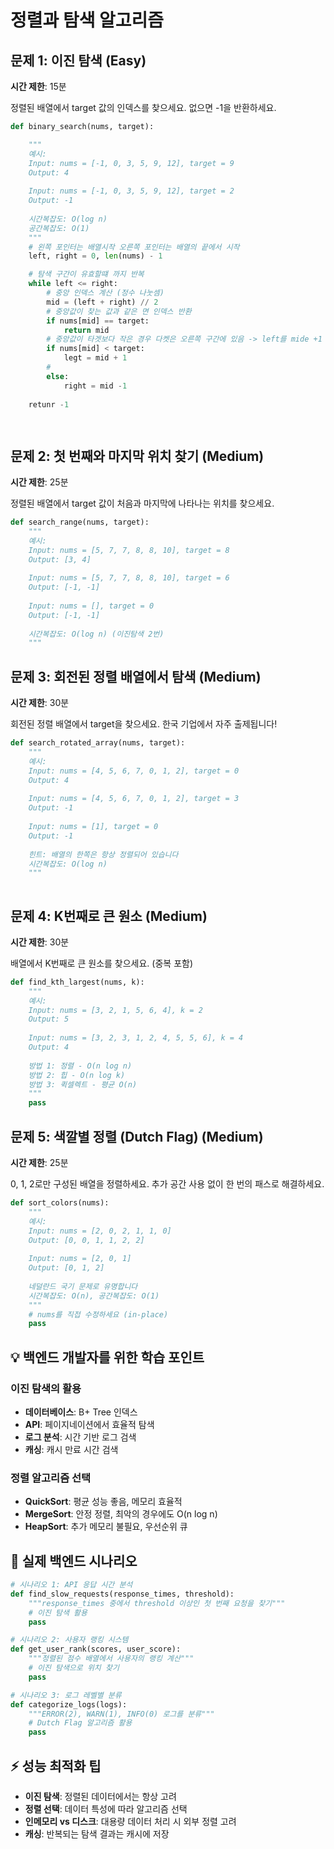 # 정렬과 탐색 알고리즘

## 문제 1: 이진 탐색 (Easy)
**시간 제한**: 15분

정렬된 배열에서 target 값의 인덱스를 찾으세요. 없으면 -1을 반환하세요.

```python
def binary_search(nums, target):

    """
    예시:
    Input: nums = [-1, 0, 3, 5, 9, 12], target = 9
    Output: 4
    
    Input: nums = [-1, 0, 3, 5, 9, 12], target = 2
    Output: -1
    
    시간복잡도: O(log n)
    공간복잡도: O(1)
    """
    # 왼쪽 포인터는 배열시작 오른쪽 포인터는 배열의 끝에서 시작
    left, right = 0, len(nums) - 1

    # 탐색 구간이 유효할떄 까지 반복 
    while left <= right:
        # 중앙 인덱스 계산 (정수 나눗셈)
        mid = (left + right) // 2 
        # 중앙값이 찾는 값과 같은 면 인덱스 반환 
        if nums[mid] == target:
            return mid
        # 중앙값이 타겟보다 작은 경우 다켓은 오른쪽 구간에 있음 -> left를 mide +1 로 이동ㄷ 
        if nums[mid] < target:
            legt = mid + 1
        # 
        else: 
            right = mid -1 
    
    retunr -1 

    
```

## 문제 2: 첫 번째와 마지막 위치 찾기 (Medium)
**시간 제한**: 25분

정렬된 배열에서 target 값이 처음과 마지막에 나타나는 위치를 찾으세요.

```python
def search_range(nums, target):
    """
    예시:
    Input: nums = [5, 7, 7, 8, 8, 10], target = 8
    Output: [3, 4]
    
    Input: nums = [5, 7, 7, 8, 8, 10], target = 6
    Output: [-1, -1]
    
    Input: nums = [], target = 0
    Output: [-1, -1]
    
    시간복잡도: O(log n) (이진탐색 2번)
    """

```

## 문제 3: 회전된 정렬 배열에서 탐색 (Medium)
**시간 제한**: 30분

회전된 정렬 배열에서 target을 찾으세요. 한국 기업에서 자주 출제됩니다!

```python
def search_rotated_array(nums, target):
    """
    예시:
    Input: nums = [4, 5, 6, 7, 0, 1, 2], target = 0
    Output: 4
    
    Input: nums = [4, 5, 6, 7, 0, 1, 2], target = 3
    Output: -1
    
    Input: nums = [1], target = 0
    Output: -1
    
    힌트: 배열의 한쪽은 항상 정렬되어 있습니다
    시간복잡도: O(log n)
    """
    
```

## 문제 4: K번째로 큰 원소 (Medium)
**시간 제한**: 30분

배열에서 K번째로 큰 원소를 찾으세요. (중복 포함)

```python
def find_kth_largest(nums, k):
    """
    예시:
    Input: nums = [3, 2, 1, 5, 6, 4], k = 2
    Output: 5
    
    Input: nums = [3, 2, 3, 1, 2, 4, 5, 5, 6], k = 4
    Output: 4
    
    방법 1: 정렬 - O(n log n)
    방법 2: 힙 - O(n log k)
    방법 3: 퀵셀렉트 - 평균 O(n)
    """
    pass
```

## 문제 5: 색깔별 정렬 (Dutch Flag) (Medium)
**시간 제한**: 25분

0, 1, 2로만 구성된 배열을 정렬하세요. 추가 공간 사용 없이 한 번의 패스로 해결하세요.

```python
def sort_colors(nums):
    """
    예시:
    Input: nums = [2, 0, 2, 1, 1, 0]
    Output: [0, 0, 1, 1, 2, 2]
    
    Input: nums = [2, 0, 1]
    Output: [0, 1, 2]
    
    네덜란드 국기 문제로 유명합니다
    시간복잡도: O(n), 공간복잡도: O(1)
    """
    # nums를 직접 수정하세요 (in-place)
    pass
```

## 💡 백엔드 개발자를 위한 학습 포인트

### 이진 탐색의 활용
- **데이터베이스**: B+ Tree 인덱스
- **API**: 페이지네이션에서 효율적 탐색
- **로그 분석**: 시간 기반 로그 검색
- **캐싱**: 캐시 만료 시간 검색

### 정렬 알고리즘 선택
- **QuickSort**: 평균 성능 좋음, 메모리 효율적
- **MergeSort**: 안정 정렬, 최악의 경우에도 O(n log n)
- **HeapSort**: 추가 메모리 불필요, 우선순위 큐

## 🔧 실제 백엔드 시나리오

```python
# 시나리오 1: API 응답 시간 분석
def find_slow_requests(response_times, threshold):
    """response_times 중에서 threshold 이상인 첫 번째 요청을 찾기"""
    # 이진 탐색 활용
    pass

# 시나리오 2: 사용자 랭킹 시스템
def get_user_rank(scores, user_score):
    """정렬된 점수 배열에서 사용자의 랭킹 계산"""
    # 이진 탐색으로 위치 찾기
    pass

# 시나리오 3: 로그 레벨별 분류
def categorize_logs(logs):
    """ERROR(2), WARN(1), INFO(0) 로그를 분류"""
    # Dutch Flag 알고리즘 활용
    pass
```

## ⚡ 성능 최적화 팁
- **이진 탐색**: 정렬된 데이터에서는 항상 고려
- **정렬 선택**: 데이터 특성에 따라 알고리즘 선택
- **인메모리 vs 디스크**: 대용량 데이터 처리 시 외부 정렬 고려
- **캐싱**: 반복되는 탐색 결과는 캐시에 저장